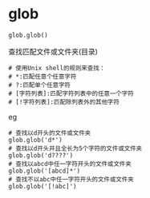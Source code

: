 # glob

```python
glob.glob()
```
查找匹配文件或文件夹(目录)
```
# 使用Unix shell的规则来查找：
# *:匹配任意个任意字符
# ?:匹配单个任意字符
# [字符列表]:匹配字符列表中的任意一个字符
# [!字符列表]:匹配除列表外的其他字符
```
eg
```
# 查找以d开头的文件或文件夹
glob.glob('d*')
# 查找以d开头并且全长为5个字符的文件或文件夹
glob.glob('d????')
# 查找以abcd中任一字符开头的文件或文件夹
glob.glob('[abcd]*')
# 查找不以abc中任一字符开头的文件或文件夹
glob.glob('[!abc]')
```